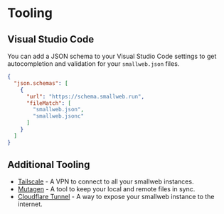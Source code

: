 # Tooling

## Visual Studio Code

You can add a JSON schema to your Visual Studio Code settings to get autocompletion and validation for your `smallweb.json` files.

```json
{
  "json.schemas": [
    {
      "url": "https://schema.smallweb.run",
      "fileMatch": [
        "smallweb.json",
        "smallweb.jsonc"
      ]
    }
  ]
}
```

## Additional Tooling

- [Tailscale](https://tailscale.com/) - A VPN to connect to all your smallweb instances.
- [Mutagen](https://mutagen.io/) - A tool to keep your local and remote files in sync.
- [Cloudflare Tunnel](https://www.cloudflare.com/products/tunnel/) - A way to expose your smallweb instance to the internet.
